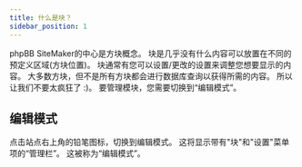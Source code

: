```yaml
---
title: 什么是块？
sidebar_position: 1
---
```


phpBB SiteMaker的中心是方块概念。 块是几乎没有什么内容可以放置在不同的预定义区域(方块位置)。 块通常有您可以设置/更改的设置来调整您想要显示的内容。 大多数方块，但不是所有方块都会进行数据库查询以获得所需的内容。 所以让我们不要太疯狂了 :)。 要管理模块，您需要切换到“编辑模式”。

## 编辑模式
点击站点右上角的铅笔图标，切换到编辑模式。 这将显示带有"块"和"设置"菜单项的“管理栏”。 这被称为“编辑模式”。
